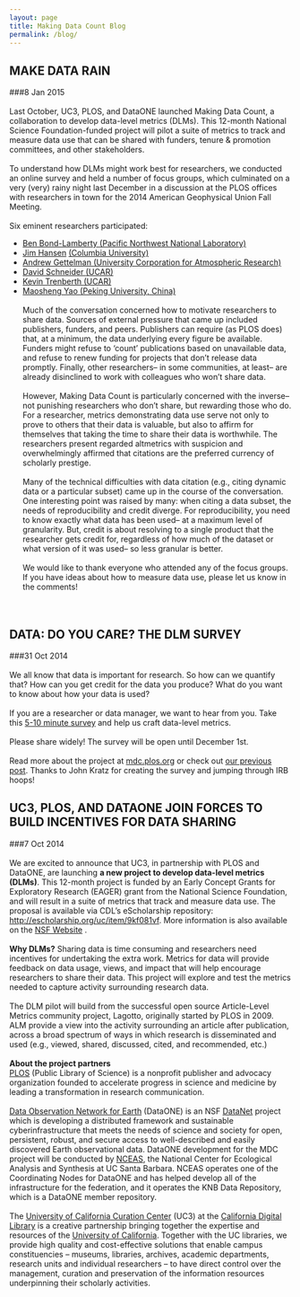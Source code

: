 ```yaml
---
layout: page
title: Making Data Count Blog
permalink: /blog/
---
```

## MAKE DATA RAIN
###8 Jan 2015
<br><br>
Last October, UC3,  PLOS, and DataONE launched Making Data Count, a collaboration to develop data-level metrics (DLMs). This 12-month National Science Foundation-funded project will pilot a suite of metrics to track and measure data use that can be shared with funders, tenure & promotion committees, and other stakeholders.
<br><br>
To understand how DLMs might work best for researchers, we conducted an online survey and held a number of focus groups, which culminated on a very (very) rainy night last December in a discussion at the PLOS offices with researchers in town for the 2014 American Geophysical Union Fall Meeting.
<br><br>
Six eminent researchers participated:
* <a href="http://www.globalchange.umd.edu/staff/bpbond/" target="_blank">Ben Bond-Lamberty </a> <a href="http://www.pnl.gov/" target="_blank">(Pacific Northwest National Laboratory)</a> 
* <a href="http://www.columbia.edu/~jeh1/" target="_blank">Jim Hansen</a> <a href="http://www.columbia.edu/" target="_blank">(Columbia University)</a>
* <a href="http://www.cgd.ucar.edu/staff/andrew/" target="_blank">Andrew Gettelman </a> <a href="http://www2.ucar.edu/" target="_blank">(University Corporation for Atmospheric Research)</a>
* <a href="http://www.cgd.ucar.edu/staff/dschneid/" target="_blank"> David Schneider </a> <a href="http://www2.ucar.edu/" target="_blank">(UCAR)</a>
* <a href="http://www.cgd.ucar.edu/staff/trenbert/" target="_blank"> Kevin Trenberth </a> <a href="http://www2.ucar.edu//" target="_blank">(UCAR)</a>
* <a href="http://openwetware.org/wiki/Yao-Lab:Lab_member#Principal_Investigator" target="_blank"> Maosheng Yao </a> <a href="http://english.pku.edu.cn/" target="_blank">(Peking University, China)</a>
<br><br>
Much of the conversation concerned how to motivate researchers to share data. Sources of external pressure that came up included publishers, funders, and peers. Publishers can require (as PLOS does) that, at a minimum, the data underlying every figure be available. Funders might refuse to ‘count’ publications based on unavailable data, and refuse to renew funding for projects that don’t release data promptly. Finally, other researchers– in some communities, at least– are already disinclined to work with colleagues who won’t share data.
<br><br>
However, Making Data Count is particularly concerned with the inverse– not punishing researchers who don’t share, but rewarding those who do. For a researcher, metrics demonstrating data use serve not only to prove to others that their data is valuable, but also to affirm for themselves that taking the time to share their data is worthwhile. The researchers present regarded altmetrics with suspicion and overwhelmingly affirmed that citations are the preferred currency of scholarly prestige.
<br><br>
Many of the technical difficulties with data citation (e.g., citing  dynamic data or a particular subset) came up in the course of the conversation. One interesting point was raised by many: when citing a data subset, the needs of reproducibility and credit diverge. For reproducibility, you need to know exactly what data has been used– at a maximum level of granularity. But, credit is about resolving to a single product that the researcher gets credit for, regardless of how much of the dataset or what version of it was used– so less granular is better.
<br><br>
We would like to thank everyone who attended any of the focus groups. If you have ideas about how to measure data use, please let us know in the comments!
<br><br><br>

## DATA: DO YOU CARE? THE DLM SURVEY
###31 Oct 2014
<br><br>
We all know that data is important for research. So how can we quantify that? How can you get credit for the data you produce? What do you want to know about how your data is used?
<br><br>
If you are a researcher or data manager, we want to hear from you. Take this <a href="https://www.surveymonkey.com/s/makedatacount" target="_blank">5-10 minute survey</a> and help us craft data-level metrics.
<br><br>
Please share widely! The survey will be open until December 1st.
<br><br>
Read more about the project at <a href="htp://mdc.plos.org" target="_blank">mdc.plos.org</a> or check out <a href="http://datapub.cdlib.org/2014/10/07/uc3-plos-and-dataone-join-forces-to-build-incentives-for-data-sharing/" target="_blank">our previous post</a>. Thanks to John Kratz for creating the survey and jumping through IRB hoops!

## UC3, PLOS, AND DATAONE JOIN FORCES TO BUILD INCENTIVES FOR DATA SHARING
###7 Oct 2014
<br><br>
We are excited to announce that UC3, in partnership with PLOS and DataONE, are launching **a new project to develop data-level metrics (DLMs)**. This 12-month project is funded by an Early Concept Grants for Exploratory Research (EAGER) grant from the National Science Foundation, and will result in a suite of metrics that track and measure data use. The proposal is available via CDL’s eScholarship repository: http://escholarship.org/uc/item/9kf081vf. More information is also available on the <a href="http://www.nsf.gov/awardsearch/showAward?AWD_ID=1448821&HistoricalAwards=false" target="_blank">NSF Website</a> .
<br><br>
**Why DLMs?** Sharing data is time consuming and researchers need incentives for undertaking the extra work. Metrics for data will provide feedback on data usage, views, and impact that will help encourage researchers to share their data. This project will explore and test the metrics needed to capture activity surrounding research data.
<br><br>
The DLM pilot will build from the successful open source Article-Level Metrics community project, Lagotto, originally started by PLOS in 2009. ALM provide a view into the activity surrounding an article after publication, across a broad spectrum of ways in which research is disseminated and used (e.g., viewed, shared, discussed, cited, and recommended, etc.)
<br><br>
**About the project partners**
<br>
<a href="http://plos.org" target="_blank">PLOS</a> (Public Library of Science) is a nonprofit publisher and advocacy organization founded to accelerate progress in science and medicine by leading a transformation in research communication.
<br><br>
<a href="http://dataone.org" target="_blank">Data Observation Network for Earth</a> (DataONE) is an NSF <a href="http://en.wikipedia.org/wiki/Datanet" target="_blank">DataNet</a> project which is developing a distributed framework and sustainable cyberinfrastructure that meets the needs of science and society for open, persistent, robust, and secure access to well-described and easily discovered Earth observational data. DataONE development for the MDC project will be conducted by <a href="http://www.nceas.ucsb.edu" target="_blank">NCEAS</a>, the National Center for Ecological Analysis and Synthesis at UC Santa Barbara. NCEAS operates one of the Coordinating Nodes for DataONE and has helped develop all of the infrastructure for the federation, and it operates the KNB Data Repository, which is a DataONE member repository.
<br><br>
The <a href="http://cdlib.org/services/uc3" target="_blank">University of California Curation Center</a> (UC3) at the <a href="http://cdlib.org" target="_blank">California Digital Library</a> is a creative partnership bringing together the expertise and resources of the <a href="http://universityofcalifornia.edu" target="_blank">University of California</a>. Together with the UC libraries, we provide high quality and cost-effective solutions that enable campus constituencies – museums, libraries, archives, academic departments, research units and individual researchers – to have direct control over the management, curation and preservation of the information resources underpinning their scholarly activities.
<br><br><br>


